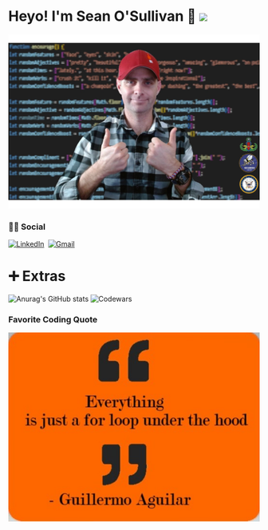 
# Heyo! I'm Sean O'Sullivan 👋 ![](https://komarev.com/ghpvc/?username=sully8698&color=brightgreen&style=plastic)
![](screenShot3.jpg)

### 🙋‍♂️ Social
[![LinkedIn](https://img.shields.io/badge/linkedin-%230077B5.svg?style=for-the-badge&logo=linkedin&logoColor=white)](https://www.linkedin.com/in/sean-o-sullivan-27a607136)&nbsp;
[![Gmail](https://img.shields.io/badge/Gmail-D14836?style=for-the-badge&logo=gmail&logoColor=white)](mailto:spo8698@gmail.com)&nbsp;

<!--
Here are some ideas to get you started:

- 🔭 I’m currently working on 
- 🌱 I’m currently learning ...
- 👯 I’m looking to collaborate on ...
- 🤔 I’m looking for help with ...
- 💬 Ask me about ...
- 📫 How to reach me: 
- 😄 Pronouns: He/Him
- ⚡ Fun fact: ...

# 🖥️ My Tech Stack Skill Set
## Frontend
## Backend
-->

# ➕ Extras
![Anurag's GitHub stats](https://github-readme-stats.vercel.app/api?username=sully8698&show_icons=true&theme=transparent)
![Codewars](https://github.r2v.ch/codewars?user=sully8698&stroke=%23BB432C)

### Favorite Coding Quote
![](quote.jpg)

